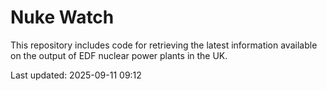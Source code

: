 # Nuke Watch

This repository includes code for retrieving the latest information available on the output of EDF nuclear power plants in the UK.

Last updated: 2025-09-11 09:12